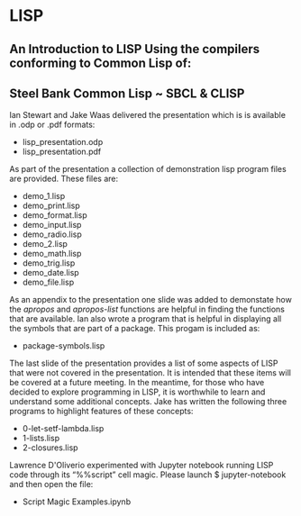 # LISP

## An Introduction to LISP Using the compilers conforming to Common Lisp of: 
## Steel Bank Common Lisp ~ SBCL & CLISP

Ian Stewart and Jake Waas delivered the presentation which is is available in .odp or .pdf formats:

* lisp_presentation.odp
* lisp_presentation.pdf

As part of the presentation a collection of demonstration lisp program files are provided. These files are:

* demo_1.lisp
* demo_print.lisp
* demo_format.lisp
* demo_input.lisp
* demo_radio.lisp
* demo_2.lisp
* demo_math.lisp
* demo_trig.lisp
* demo_date.lisp
* demo_file.lisp

As an appendix to the presentation one slide was added to demonstate how the *apropos* and *apropos-list* functions are helpful in finding the functions that are available. Ian also wrote a program that is helpful in displaying all the symbols that are part of a package. This progam is included as:

* package-symbols.lisp

The last slide of the presentation provides a list of some aspects of LISP that were not covered in the presentation. It is intended that these items will be covered at a future meeting. In the meantime, for those who have decided to explore programming in LISP, it is worthwhile to learn and understand some additional concepts. Jake has written the following three programs to highlight features of these concepts:

* 0-let-setf-lambda.lisp
* 1-lists.lisp
* 2-closures.lisp

Lawrence D'Oliverio experimented with Jupyter notebook running LISP code through its “%%script” cell magic. Please launch $ jupyter-notebook and then open the file:

* Script Magic Examples.ipynb

